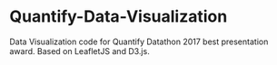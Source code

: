 # Quantify-Data-Visualization
Data Visualization code for Quantify Datathon 2017 best presentation award. Based on LeafletJS and D3.js.
